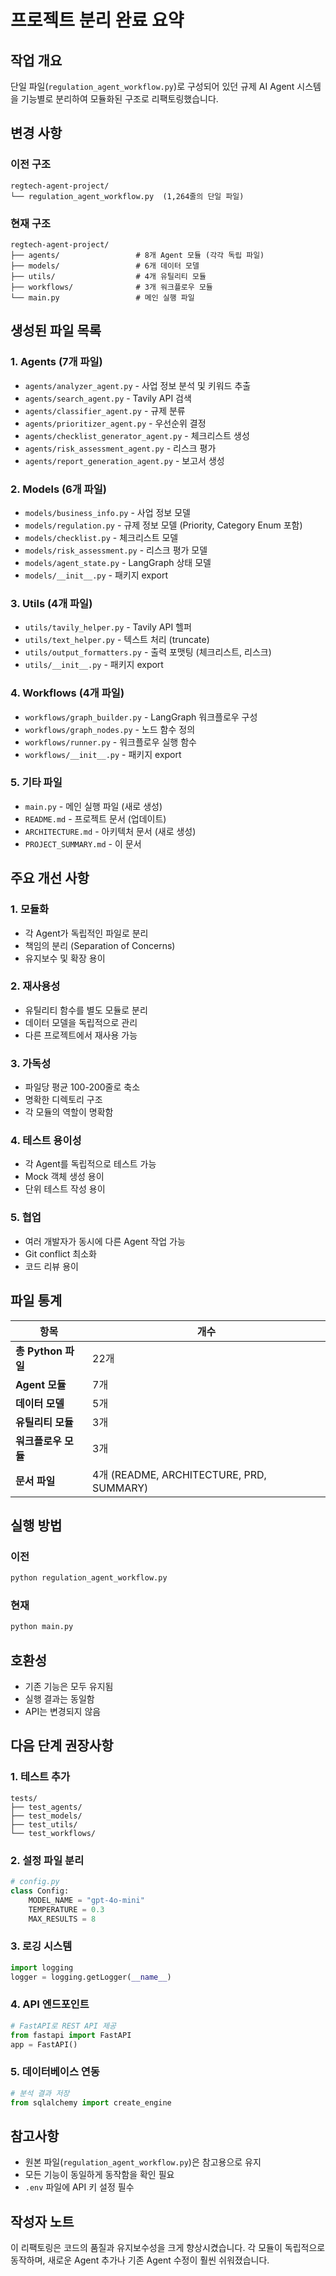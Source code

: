 # 프로젝트 분리 완료 요약

## 작업 개요
단일 파일(`regulation_agent_workflow.py`)로 구성되어 있던 규제 AI Agent 시스템을 기능별로 분리하여 모듈화된 구조로 리팩토링했습니다.

## 변경 사항

### 이전 구조
```
regtech-agent-project/
└── regulation_agent_workflow.py  (1,264줄의 단일 파일)
```

### 현재 구조
```
regtech-agent-project/
├── agents/                 # 8개 Agent 모듈 (각각 독립 파일)
├── models/                 # 6개 데이터 모델
├── utils/                  # 4개 유틸리티 모듈
├── workflows/              # 3개 워크플로우 모듈
└── main.py                 # 메인 실행 파일
```

## 생성된 파일 목록

### 1. Agents (7개 파일)
- `agents/analyzer_agent.py` - 사업 정보 분석 및 키워드 추출
- `agents/search_agent.py` - Tavily API 검색
- `agents/classifier_agent.py` - 규제 분류
- `agents/prioritizer_agent.py` - 우선순위 결정
- `agents/checklist_generator_agent.py` - 체크리스트 생성
- `agents/risk_assessment_agent.py` - 리스크 평가
- `agents/report_generation_agent.py` - 보고서 생성

### 2. Models (6개 파일)
- `models/business_info.py` - 사업 정보 모델
- `models/regulation.py` - 규제 정보 모델 (Priority, Category Enum 포함)
- `models/checklist.py` - 체크리스트 모델
- `models/risk_assessment.py` - 리스크 평가 모델
- `models/agent_state.py` - LangGraph 상태 모델
- `models/__init__.py` - 패키지 export

### 3. Utils (4개 파일)
- `utils/tavily_helper.py` - Tavily API 헬퍼
- `utils/text_helper.py` - 텍스트 처리 (truncate)
- `utils/output_formatters.py` - 출력 포맷팅 (체크리스트, 리스크)
- `utils/__init__.py` - 패키지 export

### 4. Workflows (4개 파일)
- `workflows/graph_builder.py` - LangGraph 워크플로우 구성
- `workflows/graph_nodes.py` - 노드 함수 정의
- `workflows/runner.py` - 워크플로우 실행 함수
- `workflows/__init__.py` - 패키지 export

### 5. 기타 파일
- `main.py` - 메인 실행 파일 (새로 생성)
- `README.md` - 프로젝트 문서 (업데이트)
- `ARCHITECTURE.md` - 아키텍처 문서 (새로 생성)
- `PROJECT_SUMMARY.md` - 이 문서

## 주요 개선 사항

### 1. 모듈화
- 각 Agent가 독립적인 파일로 분리
- 책임의 분리 (Separation of Concerns)
- 유지보수 및 확장 용이

### 2. 재사용성
- 유틸리티 함수를 별도 모듈로 분리
- 데이터 모델을 독립적으로 관리
- 다른 프로젝트에서 재사용 가능

### 3. 가독성
- 파일당 평균 100-200줄로 축소
- 명확한 디렉토리 구조
- 각 모듈의 역할이 명확함

### 4. 테스트 용이성
- 각 Agent를 독립적으로 테스트 가능
- Mock 객체 생성 용이
- 단위 테스트 작성 용이

### 5. 협업
- 여러 개발자가 동시에 다른 Agent 작업 가능
- Git conflict 최소화
- 코드 리뷰 용이

## 파일 통계

| 항목 | 개수 |
|------|------|
| **총 Python 파일** | 22개 |
| **Agent 모듈** | 7개 |
| **데이터 모델** | 5개 |
| **유틸리티 모듈** | 3개 |
| **워크플로우 모듈** | 3개 |
| **문서 파일** | 4개 (README, ARCHITECTURE, PRD, SUMMARY) |

## 실행 방법

### 이전
```bash
python regulation_agent_workflow.py
```

### 현재
```bash
python main.py
```

## 호환성
- 기존 기능은 모두 유지됨
- 실행 결과는 동일함
- API는 변경되지 않음

## 다음 단계 권장사항

### 1. 테스트 추가
```
tests/
├── test_agents/
├── test_models/
├── test_utils/
└── test_workflows/
```

### 2. 설정 파일 분리
```python
# config.py
class Config:
    MODEL_NAME = "gpt-4o-mini"
    TEMPERATURE = 0.3
    MAX_RESULTS = 8
```

### 3. 로깅 시스템
```python
import logging
logger = logging.getLogger(__name__)
```

### 4. API 엔드포인트
```python
# FastAPI로 REST API 제공
from fastapi import FastAPI
app = FastAPI()
```

### 5. 데이터베이스 연동
```python
# 분석 결과 저장
from sqlalchemy import create_engine
```

## 참고사항
- 원본 파일(`regulation_agent_workflow.py`)은 참고용으로 유지
- 모든 기능이 동일하게 동작함을 확인 필요
- `.env` 파일에 API 키 설정 필수

## 작성자 노트
이 리팩토링은 코드의 품질과 유지보수성을 크게 향상시켰습니다. 각 모듈이 독립적으로 동작하며, 새로운 Agent 추가나 기존 Agent 수정이 훨씬 쉬워졌습니다.
